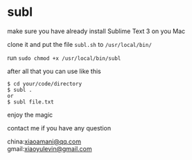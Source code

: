 # subl

make sure you have already install Sublime Text 3 on you Mac

clone it and put the file ```subl.sh``` to ```/usr/local/bin/```

run ```sudo chmod +x /usr/local/bin/subl```

after all that you can use like this

```
$ cd your/code/directory
$ subl .
or
$ subl file.txt
```

enjoy the magic 

contact me if you have any question 


china:xiaoamani@qq.com  
gmail:xiaoyulevin@gmail.com
